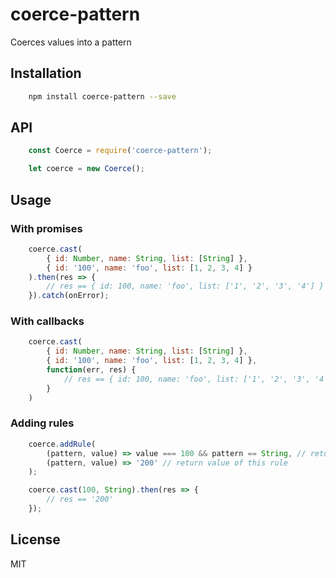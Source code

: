 # coerce-pattern
Coerces values into a pattern

## Installation

```sh
    npm install coerce-pattern --save
```

## API
```javascript
    const Coerce = require('coerce-pattern');

    let coerce = new Coerce();
```

## Usage

### With promises
```javascript
    coerce.cast(
        { id: Number, name: String, list: [String] },
        { id: '100', name: 'foo', list: [1, 2, 3, 4] }
    ).then(res => {
        // res == { id: 100, name: 'foo', list: ['1', '2', '3', '4'] }
    }).catch(onError);
```

### With callbacks
```javascript
    coerce.cast(
        { id: Number, name: String, list: [String] },
        { id: '100', name: 'foo', list: [1, 2, 3, 4] },
        function(err, res) {
            // res == { id: 100, name: 'foo', list: ['1', '2', '3', '4'] }
        }
    )
```

### Adding rules
```javascript
    coerce.addRule(
        (pattern, value) => value === 100 && pattern == String, // return true if rule applies
        (pattern, value) => '200' // return value of this rule
    );

    coerce.cast(100, String).then(res => {
        // res == '200'
    });
```

## License

MIT

